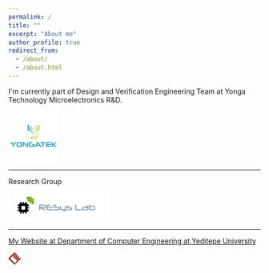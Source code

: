 ```yaml
---
permalink: /
title: ""
excerpt: "About me"
author_profile: true
redirect_from: 
  - /about/
  - /about.html
---
```


<!-- <span style="color:#008040"> *Welcome to my website!* </span> -->

<!-- ![RESysLab](images/resyslab.png "RESysLab") -->

I'm currently part of Design and Verification Engineering Team at Yonga Technology Microelectronics R&D.

<a href="https://www.yongatek.com/" target="_blank"><img src="images/yongatek.jpg" width="100" height="100" alt="YONGATEK"></a>

<hr>

Research Group

<!-- <a href="http://resyslab.org/" target="_blank"><img src="images/resyslab.png" width="200" height="56" alt="RESysLab"></a> -->
<a href="https://resyslab.github.io/" target="_blank"><img src="images/resyslab.png" width="200" height="56" alt="RESysLab"></a>

<hr>
<!-- <a><font face="monospace"><b>R</b>econfigurable and <b>E</b>mbedded <b>Sys</b>tems <b>Lab</b>oratory</font></a> -->

<!-- [<b>R</b>econfigurable and <b>E</b>mbedded <b>Sys</b>tems <b>Lab</b>oratory (<b>RESysLab</b>)](http://resyslab.org/) -->

<!-- ![Yeditepe University Department of Computer Engineering](images/yeditepe_cse.png "Yeditepe University Department of Computer Engineering") -->
<a href="http://cse.yeditepe.edu.tr/~ayildiz/" target="_blank">My Website at Department of Computer Engineering at Yeditepe University</a>

<a href="http://cse.yeditepe.edu.tr/~ayildiz/" target="_blank"><img src="images/yeditepe_cse.png" width="25" height="25" alt="Yeditepe University Department of Computer Engineering"></a>

<!-- [My Website at Department of Computer Engineering at Yeditepe University](http://cse.yeditepe.edu.tr/~ayildiz/) -->